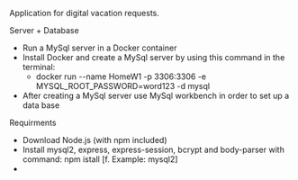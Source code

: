 Application for digital vacation requests. 

Server + Database 
- Run a MySql server in a Docker container 
- Install Docker and create a MySql server by using this command in the terminal: 
    - docker run --name HomeW1 -p 3306:3306 -e MYSQL_ROOT_PASSWORD=word123 -d mysql
- After creating a MySql server use MySql workbench in order to set up a data base 


Requirments 
- Download Node.js (with npm included)
- Install mysql2, express, express-session, bcrypt and body-parser with command: npm istall [f. Example: mysql2]
- 

